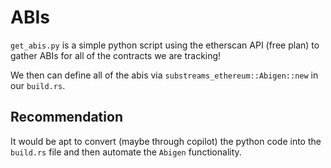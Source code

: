 # ABIs

`get_abis.py` is a simple python script using the etherscan API (free plan) to gather ABIs for all of the contracts we are tracking!

We then can define all of the abis via `substreams_ethereum::Abigen::new` in our `build.rs`.

## Recommendation

It would be apt to convert (maybe through copilot) the python code into the `build.rs` file and then automate the `Abigen` functionality.
